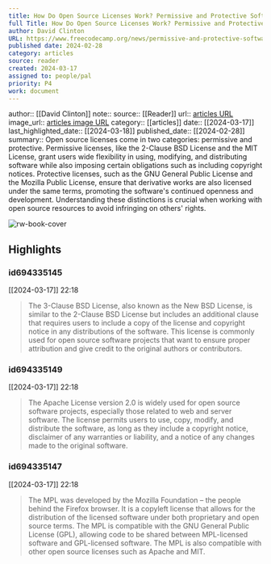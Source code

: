 ```yaml
---
title: How Do Open Source Licenses Work? Permissive and Protective Software Licenses Explained
full Title: How Do Open Source Licenses Work? Permissive and Protective Software Licenses Explained
author: David Clinton
URL: https://www.freecodecamp.org/news/permissive-and-protective-software-licenses/
published date: 2024-02-28
category: articles
source: reader
created: 2024-03-17
assigned to: people/pal
priority: P4
work: document
---
```

author:: [[David Clinton]]
note:: 
source:: [[Reader]]
url:: [articles URL](https://www.freecodecamp.org/news/permissive-and-protective-software-licenses/)
image_url:: [articles image URL](https://www.freecodecamp.org/news/content/images/2024/02/katerina-pavlyuchkova-FQYCJSqER_0-unsplash.jpg)
category:: [[articles]]
date:: [[2024-03-17]]
last_highlighted_date:: [[2024-03-18]]
published_date:: [[2024-02-28]]
summary:: Open source licenses come in two categories: permissive and protective. Permissive licenses, like the 2-Clause BSD License and the MIT License, grant users wide flexibility in using, modifying, and distributing software while also imposing certain obligations such as including copyright notices. Protective licenses, such as the GNU General Public License and the Mozilla Public License, ensure that derivative works are also licensed under the same terms, promoting the software's continued openness and development. Understanding these distinctions is crucial when working with open source resources to avoid infringing on others' rights.

![rw-book-cover](https://www.freecodecamp.org/news/content/images/2024/02/katerina-pavlyuchkova-FQYCJSqER_0-unsplash.jpg)

## Highlights
### id694335145
[[2024-03-17]] 22:18
> The 3-Clause BSD License, also known as the New BSD License, is similar to the 2-Clause BSD License but includes an additional clause that requires users to include a copy of the license and copyright notice in any distributions of the software. This license is commonly used for open source software projects that want to ensure proper attribution and give credit to the original authors or contributors.


### id694335149
[[2024-03-17]] 22:18
> The Apache License version 2.0 is widely used for open source software projects, especially those related to web and server software. The license permits users to use, copy, modify, and distribute the software, as long as they include a copyright notice, disclaimer of any warranties or liability, and a notice of any changes made to the original software.


### id694335147
[[2024-03-17]] 22:18
> The MPL was developed by the Mozilla Foundation – the people behind the Firefox browser. It is a copyleft license that allows for the distribution of the licensed software under both proprietary and open source terms. The MPL is compatible with the GNU General Public License (GPL), allowing code to be shared between MPL-licensed software and GPL-licensed software. The MPL is also compatible with other open source licenses such as Apache and MIT.


